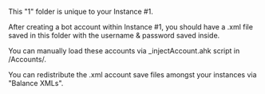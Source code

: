 This "1" folder is unique to your Instance #1.



After creating a bot account within Instance #1, you should have a .xml file saved in this folder with the username \& password saved inside.



You can manually load these accounts via \_injectAccount.ahk script in /Accounts/.



You can redistribute the .xml account save files amongst your instances via "Balance XMLs".

